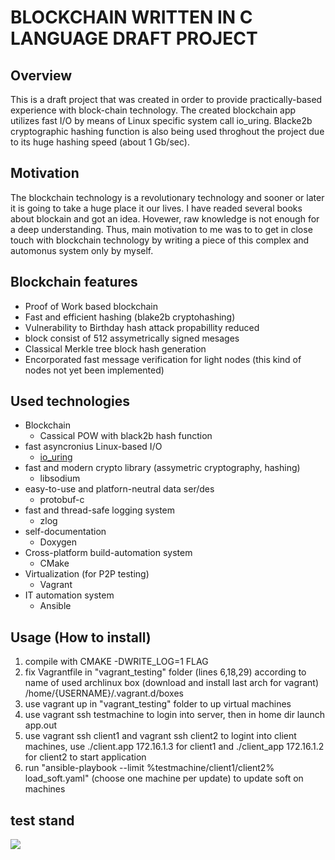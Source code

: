 # BLOCKCHAIN WRITTEN IN C LANGUAGE DRAFT PROJECT

## Overview

This is a draft project that was created in order to provide practically-based experience with 
block-chain technology.
The created blockchain app utilizes fast I/O by means of Linux specific system call io_uring.
Blacke2b cryptographic hashing function is also being used throghout the project due to its huge 
hashing speed (about 1 Gb/sec).


## Motivation
The blockchain technology is a revolutionary technology and sooner or later it is going to take a huge place it our lives.
I have readed several books about blockain and got an idea. Hovewer, raw knowledge is not enough for a deep understanding. 
Thus, main motivation to me was to to get in close touch with blockchain technology by writing a piece of this complex and automonus system only by myself.

## Blockchain features
* Proof of Work based blockchain
* Fast and efficient hashing (blake2b cryptohashing)
* Vulnerability to Birthday hash attack propabillity reduced
* block consist of 512 assymetrically signed mesages
* Classical Merkle tree block hash generation
* Encorporated fast message verification for light nodes (this kind of nodes not yet been implemented)

## Used technologies
* Blockchain
  * Cassical POW with black2b hash function
* fast asyncronius Linux-based I/O
  * [io_uring]( https://unixism.net/loti/index.html )
* fast and modern crypto library (assymetric cryptography, hashing)
  * libsodium
* easy-to-use and platforn-neutral data ser/des
  * protobuf-c
* fast and thread-safe logging system
  * zlog
* self-documentation
  * Doxygen
* Cross-platform build-automation system
  * CMake
* Virtualization (for P2P testing)
  * Vagrant
* IT automation system 
  * Ansible
## Usage (How to install)

1. compile with CMAKE -DWRITE_LOG=1 FLAG
2. fix Vagrantfile in "vagrant_testing" folder (lines 6,18,29) according to name of used archlinux box (download and install last arch for vagrant) /home/{USERNAME}/.vagrant.d/boxes
3. use vagrant up in "vagrant_testing" folder to up virtual machines
4. use vagrant ssh testmachine to login into server, then in home dir launch app.out
5. use vagrant ssh client1 and vagrant ssh client2 to logint into client machines, use ./client.app 172.16.1.3 for client1  and ./client_app 172.16.1.2 for client2 to start application
6. run "ansible-playbook --limit %testmachine/client1/client2% load_soft.yaml" (choose one machine per update) to update soft on machines

## test stand
![](https://github.com/Kerosin3/C_blockchain-draft/blob/main_experimental/docs/pictures/blockchain.jpg)


